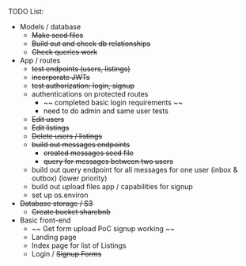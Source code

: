 TODO List:
- Models / database
    - ~~Make seed files~~
    - ~~Build out and check db relationships~~
    - ~~Check queries work~~
- App / routes
    - ~~test endpoints (users, listings)~~
    - ~~incorporate JWTs~~
    - ~~test authorization: login, signup~~
    - authentications on protected routes
        - ~~ completed basic login requirements ~~
        - need to do admin and same user tests
    - ~~Edit users~~
    - ~~Edit listings~~
    - ~~Delete users / listings~~
    - ~~build out messages endpoints~~
        - ~~created messages seed file~~
        - ~~query for messages between two users~~
    - build out query endpoint for all messages for one user (inbox & outbox) (lower priority)
    - build out upload files app / capabilities for signup
    - set up os.environ
- ~~Database storage / S3~~
    - ~~Create bucket sharebnb~~
- Basic front-end
    - ~~ Get form upload PoC signup working ~~
    - Landing page
    - Index page for list of Listings
    - Login / ~~Signup Forms~~
    
